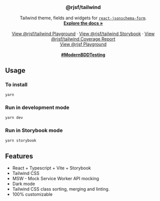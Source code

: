 <br />
<p align="center">
  <h3 align="center">@rjsf/tailwind</h3>

  <p align="center">
  Tailwind theme, fields and widgets for <a href="https://github.com/mozilla-services/react-jsonschema-form/"><code>react-jsonschema-form</code></a>.
    <br />
    <a href="https://rjsf-team.github.io/react-jsonschema-form/docs/"><strong>Explore the docs »</strong></a>
    <br />
    <br />
    <a href="https://cmelion.github.io/rjsf-tailwind/">View @rjsf/tailwind Playground</a>
    ·
    <a href="https://cmelion.github.io/rjsf-tailwind/storybook/">View @rjsf/tailwind Storybook</a>
    ·
    <a href="https://cmelion.github.io/rjsf-tailwind/coverage/">View @rjsf/tailwind Coverage Report</a>
    <br />
    <a href="https://rjsf-team.github.io/react-jsonschema-form/">View @rjsf Playground</a>
    <br/><br/>
    <a href="https://www.linkedin.com/search/results/all/?keywords=%23ModernBDDTesting"><strong>#ModernBDDTesting</strong></a>
  </p>

## Usage

### To install

```bash
yarn
```

### Run in development mode

```bash
yarn dev
```

### Run in Storybook mode

```bash
yarn storybook
```

## Features

- React + Typescript + Vite + Storybook
- Tailwind CSS
- MSW - Mock Service Worker API mocking
- Dark mode
- Tailwind CSS class sorting, merging and linting.
- 100% customizable
